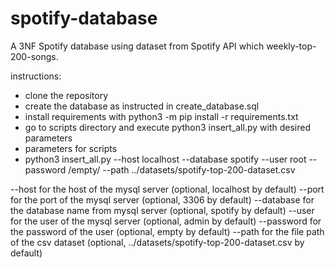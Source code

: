 # spotify-database
A 3NF Spotify database using dataset from Spotify API which weekly-top-200-songs.

instructions:
* clone the repository
* create the database as instructed in create_database.sql
* install requirements with python3 -m pip install -r requirements.txt
* go to scripts directory and execute python3 insert_all.py with desired parameters
* parameters for scripts
* python3 insert_all.py --host localhost --database spotify --user root --password /empty/ --path ../datasets/spotify-top-200-dataset.csv

--host for the host of the mysql server (optional, localhost by default)
--port for the port of the mysql server (optional, 3306 by default)
--database for the database name from mysql server (optional, spotify by default)
--user for the user of the mysql server (optional, admin by default)
--password for the password of the user (optional, empty by default)
--path for the file path of the csv dataset (optional, ../datasets/spotify-top-200-dataset.csv by default)

